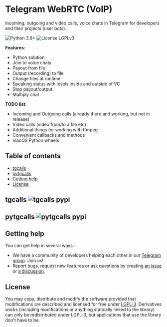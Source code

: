 # Telegram WebRTC (VoIP)

Incoming, outgoing and video calls, voice chats in Telegram for developers
and their projects (user bots).

![Python 3.6+](https://img.shields.io/badge/python-3.6+-blue.svg)
![License LGPLv3](https://img.shields.io/badge/license-LGPLv3-lightgrey.svg)

**Features**:
- Python solution
- Join to voice chats
- Payout from file
- Output (recording) to file
- Change files at runtime
- Speaking status with levels inside and outside of VC
- Stop payout/output
- Multiply chat

**TODO list**:
- Incoming and Outgoing calls (already there and working, but not in release)
- Video calls (video from/to a file etc)
- Additional things for working with ffmpeg
- Convenient callbacks and methods
- macOS Python wheels

## Table of contents
- [tgcalls](#tgcalls)
- [pytgcalls](#pytgcalls)
- [Getting help](#getting-help)
- [License](#license)

## tgcalls ![tgcalls pypi](https://img.shields.io/pypi/v/tgcalls.svg)

## pytgcalls ![pytgcalls pypi](https://img.shields.io/pypi/v/pytgcalls.svg)

## Getting help

You can get help in several ways:
- We have a community of developers helping each other in our 
[Telegram group](https://t.me/tgcallschat). Join us!
- Report bugs, request new features or ask questions by creating 
[an issue](https://github.com/MarshalX/tgcalls/issues/new) or 
[a discussion](https://github.com/MarshalX/tgcalls/discussions/new).

## License

You may copy, distribute and modify the software provided that modifications
are described and licensed for free under [LGPL-3](https://www.gnu.org/licenses/lgpl-3.0.html).
Derivatives works (including modifications or anything statically
linked to the library) can only be redistributed under LGPL-3, but
applications that use the library don't have to be.
